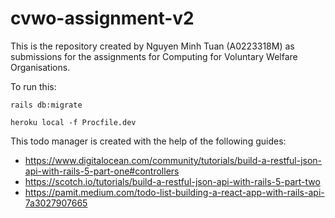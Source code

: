 # cvwo-assignment-v2

This is the repository created by Nguyen Minh Tuan (A0223318M) as submissions for the assignments for Computing for Voluntary Welfare Organisations.

To run this:

    rails db:migrate

    heroku local -f Procfile.dev


This todo manager is created with the help of the following guides: 
  + https://www.digitalocean.com/community/tutorials/build-a-restful-json-api-with-rails-5-part-one#controllers
  + https://scotch.io/tutorials/build-a-restful-json-api-with-rails-5-part-two
  + https://pamit.medium.com/todo-list-building-a-react-app-with-rails-api-7a3027907665
